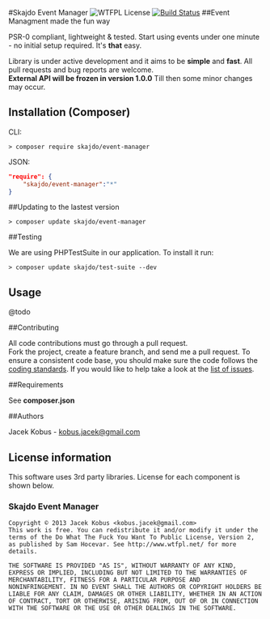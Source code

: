 #Skajdo Event Manager ![WTFPL License](http://www.wtfpl.net/wp-content/uploads/2012/12/wtfpl-badge-2.png) [![Build Status](https://travis-ci.org/jack-ks/skajdo-test-suite.png?branch=master)](https://travis-ci.org/jack-ks/skajdo-test-suite)
##Event Managment made the fun way

PSR-0 compliant, lightweight & tested.
Start using events under one minute - no initial setup required. It's **that** easy.

Library is under active development and it aims to be **simple** and **fast**. All pull requests and bug reports are welcome.  
**External API will be frozen in version 1.0.0** Till then some minor changes may occur.

## Installation (Composer)

CLI:

```
> composer require skajdo/event-manager
```

JSON:

```json
"require": {
    "skajdo/event-manager":"*"
}
```


##Updating to the lastest version

```
> composer update skajdo/event-manager
```

##Testing

We are using PHPTestSuite in our application. To install it run:

```
> composer update skajdo/test-suite --dev
```

## Usage

@todo


##Contributing

All code contributions must go through a pull request.  
Fork the project, create a feature branch, and send me a pull request.
To ensure a consistent code base, you should make sure the code follows
the [coding standards](http://symfony.com/doc/2.0/contributing/code/standards.html).
If you would like to help take a look at the [list of issues](https://github.com/jkobus/skajdo-test-suite/issues).

##Requirements

See **composer.json**

##Authors

Jacek Kobus - <kobus.jacek@gmail.com>

## License information

This software uses 3rd party libraries. License for each component is shown below.

### Skajdo Event Manager
    Copyright © 2013 Jacek Kobus <kobus.jacek@gmail.com>
    This work is free. You can redistribute it and/or modify it under the
    terms of the Do What The Fuck You Want To Public License, Version 2,
    as published by Sam Hocevar. See http://www.wtfpl.net/ for more details.

	THE SOFTWARE IS PROVIDED "AS IS", WITHOUT WARRANTY OF ANY KIND,
    EXPRESS OR IMPLIED, INCLUDING BUT NOT LIMITED TO THE WARRANTIES OF
    MERCHANTABILITY, FITNESS FOR A PARTICULAR PURPOSE AND
    NONINFRINGEMENT. IN NO EVENT SHALL THE AUTHORS OR COPYRIGHT HOLDERS BE
    LIABLE FOR ANY CLAIM, DAMAGES OR OTHER LIABILITY, WHETHER IN AN ACTION
    OF CONTRACT, TORT OR OTHERWISE, ARISING FROM, OUT OF OR IN CONNECTION
    WITH THE SOFTWARE OR THE USE OR OTHER DEALINGS IN THE SOFTWARE.